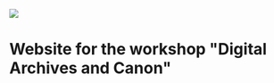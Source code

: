 ![](https://github.com/dziudzia/playground/workflows/GH-Pages%20Status/badge.svg)  

# Website for the workshop "Digital Archives and Canon"
